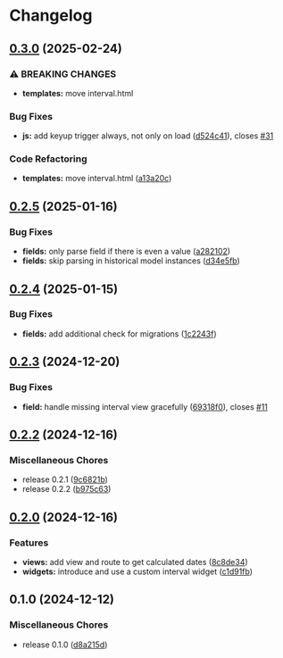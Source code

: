 # Changelog

## [0.3.0](https://github.com/acdh-oeaw/django-interval/compare/v0.2.5...v0.3.0) (2025-02-24)


### ⚠ BREAKING CHANGES

* **templates:** move interval.html

### Bug Fixes

* **js:** add keyup trigger always, not only on load ([d524c41](https://github.com/acdh-oeaw/django-interval/commit/d524c41f996db71c1cd00095805e40d62d90806d)), closes [#31](https://github.com/acdh-oeaw/django-interval/issues/31)


### Code Refactoring

* **templates:** move interval.html ([a13a20c](https://github.com/acdh-oeaw/django-interval/commit/a13a20cd7b9f7eda4bf97053e786da932356c06b))

## [0.2.5](https://github.com/b1rger/django-interval/compare/v0.2.4...v0.2.5) (2025-01-16)


### Bug Fixes

* **fields:** only parse field if there is even a value ([a282102](https://github.com/b1rger/django-interval/commit/a2821023b89a0fa8aa2e4a8ab5b4c9ed88b8dd4f))
* **fields:** skip parsing in historical model instances ([d34e5fb](https://github.com/b1rger/django-interval/commit/d34e5fbf468699f98ce7e30077052114a598130b))

## [0.2.4](https://github.com/b1rger/django-interval/compare/v0.2.3...v0.2.4) (2025-01-15)


### Bug Fixes

* **fields:** add additional check for migrations ([1c2243f](https://github.com/b1rger/django-interval/commit/1c2243fa1a4cdfbe09bced4ae0aff875eb4a56c6))

## [0.2.3](https://github.com/b1rger/django-interval/compare/v0.2.2...v0.2.3) (2024-12-20)


### Bug Fixes

* **field:** handle missing interval view gracefully ([69318f0](https://github.com/b1rger/django-interval/commit/69318f0b8eb179f647b88dda954a8d797c41ce2f)), closes [#11](https://github.com/b1rger/django-interval/issues/11)

## [0.2.2](https://github.com/b1rger/django-interval/compare/v0.2.0...v0.2.2) (2024-12-16)


### Miscellaneous Chores

* release 0.2.1 ([9c6821b](https://github.com/b1rger/django-interval/commit/9c6821be61b0e18a8ed36bde8bee49cc3ae5995d))
* release 0.2.2 ([b975c63](https://github.com/b1rger/django-interval/commit/b975c63800a921672a2e79868cbf7a1b89d2e0c8))

## [0.2.0](https://github.com/b1rger/django-interval/compare/v0.1.0...v0.2.0) (2024-12-16)


### Features

* **views:** add view and route to get calculated dates ([8c8de34](https://github.com/b1rger/django-interval/commit/8c8de346486318da24617e3270cbb93c9846998f))
* **widgets:** introduce and use a custom interval widget ([c1d91fb](https://github.com/b1rger/django-interval/commit/c1d91fb2febd3f05f11ba9a343f75f9b72a09f45))

## 0.1.0 (2024-12-12)


### Miscellaneous Chores

* release 0.1.0 ([d8a215d](https://github.com/b1rger/django-interval/commit/d8a215d2702e02c604be47d001e4d7858b45e2e1))
